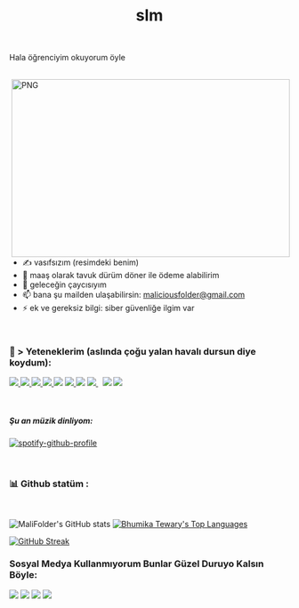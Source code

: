 <h1 align="center"> slm    </h1>
<br>

Hala öğrenciyim okuyorum öyle

<br>

<img align="right" alt="PNG" src="https://i.hizliresim.com/4verso5.jpg" width="500" height="320" />

- ✍ vasıfsızım (resimdeki benim)
- 🌱 maaş olarak tavuk dürüm döner ile ödeme alabilirim
- 👯 geleceğin çaycısıyım
- 📫 bana şu mailden ulaşabilirsin: maliciousfolder@gmail.com
- ⚡ ek ve gereksiz bilgi: siber güvenliğe ilgim var

<br>


### 🚀 > Yeteneklerim (aslında çoğu yalan havalı dursun diye koydum):

<p align="left">
    <a href="https://www.w3.org/html/" target="_blank"> <img src="https://img.icons8.com/color/48/000000/html-5.png"/> </a>
    <a href="https://www.w3schools.com/css/" target="_blank"> <img src="https://img.icons8.com/color/48/000000/css3.png"/> </a>
    <a href="https://getbootstrap.com" target="_blank"> <img src="https://img.icons8.com/color/48/000000/bootstrap.png"/> </a>
    <a href="https://developer.mozilla.org/en-US/docs/Web/JavaScript" target="_blank"> <img src="https://img.icons8.com/color/48/000000/javascript.png"/> </a>
    <a href="https://en.wikipedia.org/wiki/C%2B%2B"><img src="https://img.icons8.com/color/48/000000/c-plus-plus-logo.png"/></a>
    <a href="https://www.python.org" target="_blank"> <img src="https://img.icons8.com/color/48/000000/python.png"/> </a>
    <a href="https://jquery.com/"><img src="https://img.icons8.com/external-tal-revivo-shadow-tal-revivo/48/000000/external-jquery-is-a-javascript-library-designed-to-simplify-html-logo-shadow-tal-revivo.png"/></a>
    <a style="padding-right:8px;" href="https://nodejs.org" target="_blank"> <img src="https://img.icons8.com/color/48/000000/nodejs.png"/> </a>
    <a href="https://www.android.com/intl/en_in/" target="_blank"><img src="https://img.icons8.com/color/48/000000/android-os.png"/></a>
    <a href="https://wordpress.com/"><img src="https://img.icons8.com/fluency/48/000000/wordpress.png"/></a>
</p>

<br>

##### Şu an müzik dinliyom:

[![spotify-github-profile](https://spotify-github-profile.vercel.app/api/view?uid=98lh4tumvtnsyl5v7jxdbslkz&cover_image=true&theme=natemoo-re&bar_color=2eb8b5&bar_color_cover=false)](https://github.com/kittinan/spotify-github-profile)

<br>

### 📊 Github statüm :
<br/>

![MaliFolder's GitHub stats](https://github-readme-stats.vercel.app/api?username=MaliFolder&show_icons=true&theme=radical) <a href="https://github.com/SubhamRaoniar28/github-readme-stats"><img alt="Bhumika Tewary's Top Languages" src="https://github-readme-stats.vercel.app/api/top-langs/?username=bhumikatewary&langs_count=8&count_private=true&layout=compact&theme=react&hide_border=true&bg_color=0D1117" /></a>

[![GitHub Streak](https://github-readme-streak-stats.herokuapp.com?user=MaliFolder&theme=radical&hide_border=true&date_format=M%20j%5B%2C%20Y%5D)](https://git.io/streak-stats)
<br>


### Sosyal Medya Kullanmıyorum Bunlar Güzel Duruyo Kalsın Böyle:
<a href="https://www.facebook.com/"><img src="https://img.icons8.com/fluency/48/000000/meta.png"/></a>
<a href="https://twitter.com/"><img src="https://img.icons8.com/color/48/000000/twitter--v1.png"/></a>
<a href="https://www.linkedin.com/"><img src="https://img.icons8.com/color/48/000000/linkedin.png"/></a>
<a href="https://in.pinterest.com/"><img src="https://img.icons8.com/color/48/000000/pinterest--v1.png"/></a>




